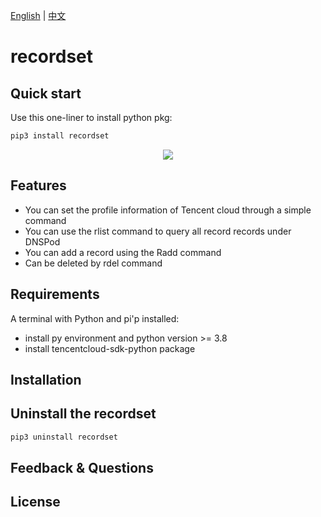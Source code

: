 [English](README.md) | [中文](README-zh.md)

# recordset 

## Quick start

Use this one-liner to install python pkg:

```bash
pip3 install recordset
```


<p align="center"><img src="docs/images/script-demo.svg"></p>
</details>


## Features
- You can set the profile information of Tencent cloud through a simple command
- You can use the rlist command to query all record records under DNSPod
- You can add a record using the Radd command
- Can be deleted by rdel command

## Requirements

A terminal with Python and pi'p installed:

- install py environment and python version >= 3.8
- install tencentcloud-sdk-python package

## Installation


## Uninstall the recordset

```bash
pip3 uninstall recordset
```

## Feedback & Questions


## License

